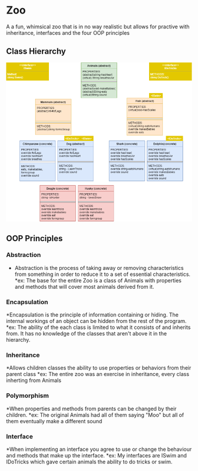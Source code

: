 # Zoo
A a fun, whimsical zoo that is in no way realistic but allows for practive with inheritance, interfaces and the four OOP principles

## Class Hierarchy
![zoo hiearchy](assets/ZOO.png)

## OOP Principles
### Abstraction
* Abstraction is the process of taking away or removing characteristics from something in order to reduce it to a set of essential characteristics.
	*ex: The base for the entire Zoo is a class of Animals with properties and methods that will cover most animals derived from it.

### Encapsulation
*Encapsulation is the principle of information containing or hiding. The internal workings of an object can be hidden from the rest of the program.
	*ex: The ability of the each class is limited to what it consists of and inherits from. It has no knowledge of the classes that aren't above it in the hierarchy.

### Inheritance
*Allows children classes the ability to use properties or behaviors from their parent class
	*ex: The entire zoo was an exercise in inheritance, every class inherting from Animals

### Polymorphism
*When properties and methods from parents can be changed by their children.
	*ex: The original Animals had all of them saying "Moo" but all of them eventually make a different sound

### Interface
*When implementing an interface you agree to use or change the behaviour and methods that make up the interface.
	*ex: My interfaces are ISwim and IDoTricks which gave certain animals the ability to do tricks or swim.